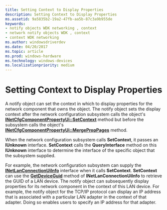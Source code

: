 ```yaml
---
title: Setting Context to Display Properties
description: Setting Context to Display Properties
ms.assetid: 9a5835b2-19a2-47fb-aa5b-87c3a9b955de
keywords:
- notify objects WDK networking , context
- network notify objects WDK , context
- context WDK networking
ms.author: windowsdriverdev
ms.date: 04/20/2017
ms.topic: article
ms.prod: windows-hardware
ms.technology: windows-devices
ms.localizationpriority: medium
---
```


# Setting Context to Display Properties





A notify object can set the context in which to display properties for the network component that owns the object. The notify object sets the display context after the network configuration subsystem calls the object's [**INetCfgComponentPropertyUi::SetContext**](https://msdn.microsoft.com/library/windows/hardware/ff547752) method but before the subsystem calls the object's [**INetCfgComponentPropertyUi::MergePropPages**](https://msdn.microsoft.com/library/windows/hardware/ff547746) method.

When the network configuration subsystem calls **SetContext**, it passes an **IUnknown** interface. **SetContext** calls the **QueryInterface** method on this **IUnknown** interface to determine the interface of the specific object that the subsystem supplied.

For example, the network configuration subsystem can supply the [**INetLanConnectionUiInfo**](https://msdn.microsoft.com/library/windows/hardware/ff548005) interface when it calls **SetContext**. **SetContext** can use the [**GetDeviceGuid**](https://msdn.microsoft.com/library/windows/hardware/ff548012) method of **INetLanConnectionUiInfo** to retrieve the GUID of a LAN device. The notify object can subsequently display properties for its network component in the context of this LAN device. For example, the notify object for the TCP/IP protocol can display an IP address that is associated with a particular LAN adapter in the context of that adapter. Doing so enables users to specify an IP address for that adapter.

 

 





